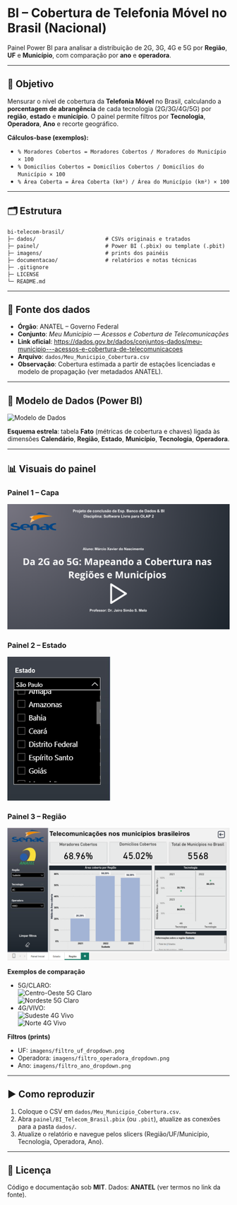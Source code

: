 # BI – Cobertura de Telefonia Móvel no Brasil (Nacional)

Painel Power BI para analisar a distribuição de 2G, 3G, 4G e 5G por **Região**, **UF** e **Município**, com comparação por **ano** e **operadora**.

---

## 🎯 Objetivo
Mensurar o nível de cobertura da **Telefonia Móvel** no Brasil, calculando a **porcentagem de abrangência** de cada tecnologia (2G/3G/4G/5G) por **região**, **estado** e **município**.
O painel permite filtros por **Tecnologia**, **Operadora**, **Ano** e recorte geográfico.

**Cálculos-base (exemplos):**
- `% Moradores Cobertos = Moradores Cobertos / Moradores do Município × 100`
- `% Domicílios Cobertos = Domicílios Cobertos / Domicílios do Município × 100`
- `% Área Coberta = Área Coberta (km²) / Área do Município (km²) × 100`

---

## 🗂️ Estrutura
```
bi-telecom-brasil/
├─ dados/                      # CSVs originais e tratados
├─ painel/                     # Power BI (.pbix) ou template (.pbit)
├─ imagens/                    # prints dos painéis
├─ documentacao/               # relatórios e notas técnicas
├─ .gitignore
├─ LICENSE
└─ README.md
```

---

## 🔗 Fonte dos dados
- **Órgão**: ANATEL – Governo Federal
- **Conjunto**: *Meu Município — Acessos e Cobertura de Telecomunicações*
- **Link oficial**: https://dados.gov.br/dados/conjuntos-dados/meu-municipio---acessos-e-cobertura-de-telecomunicacoes
- **Arquivo**: `dados/Meu_Municipio_Cobertura.csv`
- **Observação**: Cobertura estimada a partir de estações licenciadas e modelo de propagação (ver metadados ANATEL).

---

## 🧱 Modelo de Dados (Power BI)
![Modelo de Dados](imagens/modelo_dados.png)

**Esquema estrela**: tabela **Fato** (métricas de cobertura e chaves) ligada às dimensões **Calendário**, **Região**, **Estado**, **Município**, **Tecnologia**, **Operadora**.

---

## 📊 Visuais do painel
### Painel 1 – Capa
![Capa](imagens/painel1_capa.png)

### Painel 2 – Estado
![Estado](imagens/painel2_estado.png)

### Painel 3 – Região
![Região](imagens/painel3_regiao.png)

**Exemplos de comparação**
- 5G/CLARO:  
  ![Centro-Oeste 5G Claro](imagens/painel3_regiao_centro-oeste_5g_claro.png)  
  ![Nordeste 5G Claro](imagens/painel3_regiao_nordeste_5g_claro.png)
- 4G/VIVO:  
  ![Sudeste 4G Vivo](imagens/painel3_regiao_sudeste_4g_vivo.png)  
  ![Norte 4G Vivo](imagens/painel3_regiao_norte_4g_vivo.png)

**Filtros (prints)**
- UF: `imagens/filtro_uf_dropdown.png`
- Operadora: `imagens/filtro_operadora_dropdown.png`
- Ano: `imagens/filtro_ano_dropdown.png`

---

## ▶️ Como reproduzir
1. Coloque o CSV em `dados/Meu_Municipio_Cobertura.csv`.
2. Abra `painel/BI_Telecom_Brasil.pbix` (ou `.pbit`), atualize as conexões para a pasta `dados/`.
3. Atualize o relatório e navegue pelos slicers (Região/UF/Município, Tecnologia, Operadora, Ano).

---

## 📄 Licença
Código e documentação sob **MIT**. Dados: **ANATEL** (ver termos no link da fonte).

